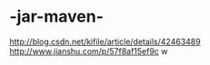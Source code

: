 # -jar-maven-
http://blog.csdn.net/kifile/article/details/42463489
http://www.jianshu.com/p/57f8af15ef9c
w


